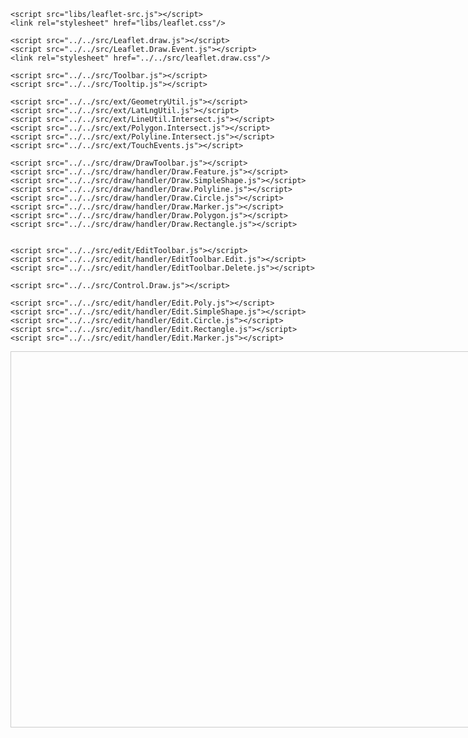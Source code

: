 <html>
<head>
    <title>Leaflet.draw vector editing handlers</title>

    <script src="libs/leaflet-src.js"></script>
    <link rel="stylesheet" href="libs/leaflet.css"/>

    <script src="../../src/Leaflet.draw.js"></script>
    <script src="../../src/Leaflet.Draw.Event.js"></script>
    <link rel="stylesheet" href="../../src/leaflet.draw.css"/>

    <script src="../../src/Toolbar.js"></script>
    <script src="../../src/Tooltip.js"></script>

    <script src="../../src/ext/GeometryUtil.js"></script>
    <script src="../../src/ext/LatLngUtil.js"></script>
    <script src="../../src/ext/LineUtil.Intersect.js"></script>
    <script src="../../src/ext/Polygon.Intersect.js"></script>
    <script src="../../src/ext/Polyline.Intersect.js"></script>
    <script src="../../src/ext/TouchEvents.js"></script>

    <script src="../../src/draw/DrawToolbar.js"></script>
    <script src="../../src/draw/handler/Draw.Feature.js"></script>
    <script src="../../src/draw/handler/Draw.SimpleShape.js"></script>
    <script src="../../src/draw/handler/Draw.Polyline.js"></script>
    <script src="../../src/draw/handler/Draw.Circle.js"></script>
    <script src="../../src/draw/handler/Draw.Marker.js"></script>
    <script src="../../src/draw/handler/Draw.Polygon.js"></script>
    <script src="../../src/draw/handler/Draw.Rectangle.js"></script>


    <script src="../../src/edit/EditToolbar.js"></script>
    <script src="../../src/edit/handler/EditToolbar.Edit.js"></script>
    <script src="../../src/edit/handler/EditToolbar.Delete.js"></script>

    <script src="../../src/Control.Draw.js"></script>

    <script src="../../src/edit/handler/Edit.Poly.js"></script>
    <script src="../../src/edit/handler/Edit.SimpleShape.js"></script>
    <script src="../../src/edit/handler/Edit.Circle.js"></script>
    <script src="../../src/edit/handler/Edit.Rectangle.js"></script>
    <script src="../../src/edit/handler/Edit.Marker.js"></script>
</head>
<body>
<div id="map" style="width: 800px; height: 600px; border: 1px solid #ccc"></div>

<script>
    var osmUrl = 'http://{s}.tile.openstreetmap.org/{z}/{x}/{y}.png',
            osmAttrib = '&copy; <a href="http://openstreetmap.org/copyright">OpenStreetMap</a> contributors',
            osm = L.tileLayer(osmUrl, { maxZoom: 18, attribution: osmAttrib }),
            map = new L.Map('map', { center: new L.LatLng(33.57018, -112.19013), zoom: 13 }),
            drawnItems = L.featureGroup().addTo(map);
    L.control.layers({
        'osm': osm.addTo(map),
        "google": L.tileLayer('http://www.google.cn/maps/vt?lyrs=s@189&gl=cn&x={x}&y={y}&z={z}', {
            attribution: 'google'
        })
    }, { 'drawlayer': drawnItems }, { position: 'topleft', collapsed: false }).addTo(map);
    map.addControl(new L.Control.Draw({
        edit: {
            featureGroup: drawnItems,
            poly: {
                allowIntersection: false
            }
        },
        draw: {
            polygon: {
                allowIntersection: false,
                showArea: true
            }
        }
    }));

    map.on(L.Draw.Event.CREATED, function (event) {
        var layer = event.layer;

        drawnItems.addLayer(layer);
    });

</script>
</body>
</html>

